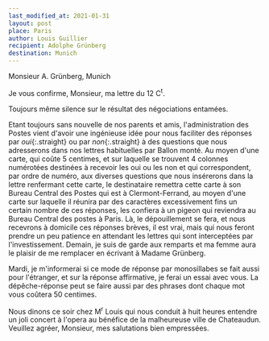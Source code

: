 ```yaml
---
last_modified_at: 2021-01-31
layout: post
place: Paris
author: Louis Guillier
recipient: Adolphe Grünberg
destination: Munich
---
```


Monsieur A. Grünberg, Munich


Je vous confirme, Monsieur, ma lettre du 12 C<sup>t</sup>.


Toujours même silence sur le résultat des négociations entamées.

Etant toujours sans nouvelle de nos parents et amis, l'administration des
Postes vient d'avoir une ingénieuse idée pour nous faciliter des réponses par
_oui_{:.straight} ou par _non_{:.straight} à des
questions que nous adresserons dans nos lettres habituelles par Ballon monté.
Au moyen d'une carte, qui coûte 5 centimes, et sur laquelle se trouvent
4 colonnes numérotées destinées à recevoir les oui ou les non et qui
correspondent, par ordre de numéro, aux diverses questions que nous insérerons
dans la lettre renfermant cette carte, le destinataire remettra cette carte
à son Bureau Central des Postes qui est à Clermont-Ferrand, au moyen d'une
carte sur laquelle il réunira par des caractères excessivement fins un certain
nombre de ces réponses, les confiera à un pigeon qui reviendra au Bureau
Central des postes à Paris. Là, le dépouillement se fera, et nous recevrons
à domicile ces réponses brèves, il est vrai, mais qui nous feront prendre un
peu patience en attendant les lettres qui sont interceptées par
l'investissement. Demain, je suis de garde aux remparts et ma femme aura le
plaisir de me remplacer en écrivant à Madame Grünberg.

Mardi, je m'informerai si ce mode de réponse par monosillabes se fait aussi
pour l'étranger, et sur la réponse affirmative, je ferai un essai avec vous. La
dépêche-réponse peut se faire aussi par des phrases dont chaque mot vous
coûtera 50 centimes.

Nous dinons ce soir chez M<sup>r</sup> Louis qui nous conduit à huit heures entendre un
joli concert à l'opera au bénéfice de la malheureuse ville de Chateaudun.
Veuillez agréer, Monsieur, mes salutations bien empressées.
